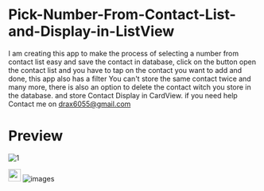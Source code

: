# Pick-Number-From-Contact-List-and-Display-in-ListView
 I am creating this app to make the process of selecting a number from contact list easy and save the contact in database,       click on the button open the contact list and you have to tap on the contact you want to add and done, this app also has a filter       You can't store the same contact twice and many more, there is also an option to delete the contact witch you store in the database.     and store Contact Display in CardView.     if you need help Contact me on drax6055@gmail.com

# Preview
![1](https://user-images.githubusercontent.com/106312778/183846813-13296b91-1260-43dd-a745-17b36232d532.png)

[<img src="https://s18955.pcdn.co/wp-content/uploads/2018/02/github.png" width="25"/>](https://www.buymeacoffee.com/drax6055o)
![images](https://www.buymeacoffee.com/drax6055o)
